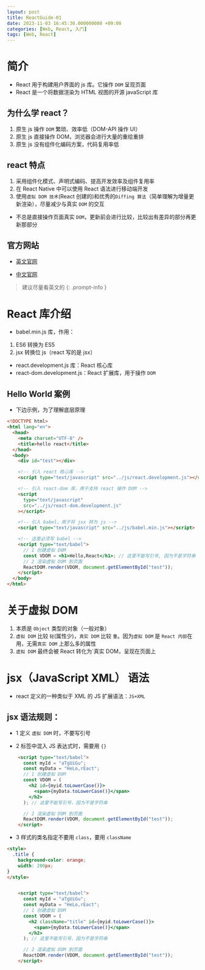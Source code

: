 ```yaml
---
layout: post
title: ReactGuide-01
date: 2023-11-03 16:45:30.000000000 +09:00
categories: [Web, React, 入门]
tags: [Web, React]
---
```



# 简介

* React 用于构建用户界面的 js 库。它操作 `DOM` 呈现页面
* React 是一个将数据渲染为 HTML 视图的开源 javaScript 库

## 为什么学 react？
1. 原生 js 操作 `DOM` 繁琐、效率低（DOM-API 操作 UI）
2. 原生 js 直接操作 DOM，浏览器会进行大量的重绘重排
3. 原生 js 没有组件化编码方案，代码复用率低

## react 特点
1. 采用组件化模式、声明式编码、提高开发效率及组件复用率
2. 在 React Native 中可以使用 React 语法进行移动端开发
3. 使用`虚拟 DOM 技术`(React 创建的)和优秀的`Diffing 算法`（简单理解为增量更新渲染），尽量减少与真实 `DOM` 的交互
  * 不总是直接操作页面真实 `DOM`，更新前会进行比较，比较出有差异的部分再更新那部分

## 官方网站

- [英文官网](https://react.dev/)

- [中文官网](https://react.docschina.org/)

> 建议尽量看英文的
{: .prompt-info }



# React 库介绍
* babel.min.js 库，作用：
1. ES6 转换为 ES5
2. jsx 转换位 js（react 写的是 jsx）

* react.development.js 库：React 核心库
* react-dom.development.js：React 扩展库，用于操作 `DOM`


## Hello World 案例

* 下边示例，为了理解底层原理

```html
<!DOCTYPE html>
<html lang="en">
  <head>
    <meta charset="UTF-8" />
    <title>hello react</title>
  </head>
  <body>
    <div id="test"></div>

    <!-- 引入 react 核心库 -->
    <script type="text/javascript" src="../js/react.development.js"></script>

    <!-- 引入 react-dom 库，用于支持 react 操作 DOM -->
    <script
      type="text/javascript"
      src="../js/react-dom.development.js"
    ></script>

    <!-- 引入 babel，用于将 jsx 转为 js -->
    <script type="text/javascript" src="../js/babel.min.js"></script>

    <!-- 这里必须写 babel -->
    <script type="text/babel">
      // 1 创建虚拟 DOM
      const VDOM = <h1>Hello,React</h1>; // 这里不能写引号, 因为不是字符串
      // 2 渲染虚拟 DOM 到页面
      ReactDOM.render(VDOM, document.getElementById("test"));
    </script>
  </body>
</html>
```

# 关于虚拟 DOM
1. 本质是 `Object` 类型的对象（一般对象）
2. `虚拟 DOM` 比较 `轻`(属性少)，`真实 DOM` 比较 `重`。因为`虚拟 DOM` 是 `React 内部`在用，无需`真实 DOM` 上那么多的属性
3. `虚拟 DOM` 最终会被 React 转化为`真实 DOM，呈现在页面上


# jsx（JavaScript XML） 语法
* react 定义的一种类似于 XML 的 JS 扩展语法：`JS+XML`

## jsx 语法规则：
* 1 定义 `虚拟 DOM` 时，不要写引号

* 2 标签中混入 JS 表达式时，需要用 `{}`

```html
    <script type="text/babel">
      const myId = "aTgUiGu";
      const myData = "HeLo,rEact";
      // 1 创建虚拟 DOM
      const VDOM = (
        <h2 id={myid.toLowerCase()}>
          <span>{myData.toLowerCase()}</span>
        </h2>
      ); // 这里不能写引号，因为不是字符串

      // 2 渲染虚拟 DOM 到页面
      ReactDOM.render(VDOM, document.getElementById("test"));
    </script>
```

* 3 样式的类名指定不要用 `class`，要用 `className`

```html
<style>
  .title {
    background-color: orange;
    width: 200px;
}
</style>


    <script type="text/babel">
      const myId = "aTgUiGu";
      const myData = "HeLo,rEact";
      // 1 创建虚拟 DOM
      const VDOM = (
        <h2 className="title" id={myid.toLowerCase()}>
          <span>{myData.toLowerCase()}</span>
        </h2>
      ); // 这里不能写引号，因为不是字符串

      // 2 渲染虚拟 DOM 到页面
      ReactDOM.render(VDOM, document.getElementById("test"));
    </script>
```
